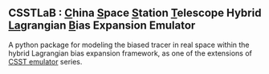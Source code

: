 ## CSSTLaB : <ins>C</ins>hina <ins>S</ins>pace <ins>S</ins>tation <ins>T</ins>elescope Hybrid <ins>La</ins>grangian <ins>B</ins>ias Expansion Emulator


A python package for modeling the biased tracer in real space within the hybrid Lagrangian bias expansion framework, as one of the extensions of [CSST emulator](https://github.com/czymh/csstemu) series.

```python
```

